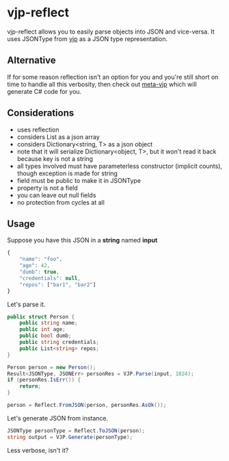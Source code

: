 # vjp-reflect
vjp-reflect allows you to easily parse objects into JSON and vice-versa. It uses JSONType from [vjp](https://github.com/codeRiftel/vjp) as a JSON type representation.

## Alternative
If for some reason reflection isn't an option for you and you're still short on time to handle all this verbosity, then check out [meta-vjp](https://github.com/codeRiftel/meta-vjp) which will generate C# code for you.

## Considerations
* uses reflection
* considers List<T> as a json array
* considers Dictionary<string, T> as a json object
* note that it will serialize Dictionary<object, T>, but it won't read it back because key is not a string
* all types involved must have parameterless constructor (implicit counts), though exception is made for string
* field must be public to make it in JSONType
* property is not a field
* you can leave out null fields
* no protection from cycles at all

## Usage
Suppose you have this JSON in a **string** named **input**
```javascript
{
    "name": "foo",
    "age": 42,
    "dumb": true,
    "credentials": null,
    "repos": ["bar1", "bar2"]
}
```
Let's parse it.
```csharp
public struct Person {
    public string name;
    public int age;
    public bool dumb;
    public string credentials;
    public List<string> repos;
}

Person person = new Person();
Result<JSONType, JSONErr> personRes = VJP.Parse(input, 1024);
if (personRes.IsErr()) {
    return;
}

person = Reflect.FromJSON(person, personRes.AsOk());
```
Let's generate JSON from instance.
```csharp
JSONType personType = Reflect.ToJSON(person);
string output = VJP.Generate(personType);
```
Less verbose, isn't it?
